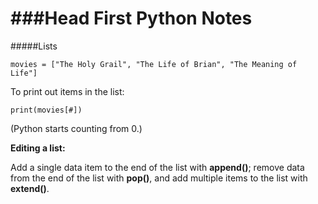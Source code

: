 ###Head First Python Notes 
======


#####Lists

```
movies = ["The Holy Grail", "The Life of Brian", "The Meaning of Life"]
```

To print out items in the list: 

```
print(movies[#])
```
(Python starts counting from 0.)

**Editing a list:**

Add a single data item to the end of the list with **append()**; remove data from the end of the list with **pop()**, and add multiple items to the list with **extend()**.

